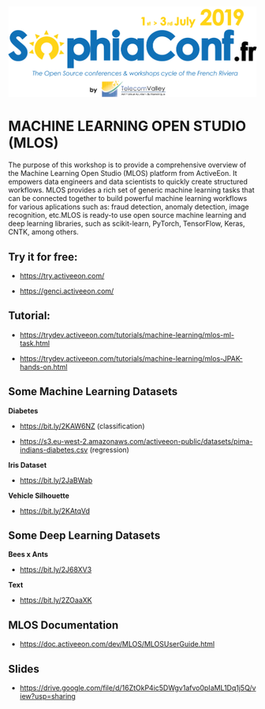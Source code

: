 <p align="center"><img src="https://github.com/carolinepacheco/SophiaConf2019/blob/master/imgs/Logo_SC2019-ENG.jpg" border="0"/></p>

# MACHINE LEARNING OPEN STUDIO (MLOS)

The purpose of this workshop is to provide a comprehensive overview of the Machine Learning Open Studio (MLOS) platform from ActiveEon. It empowers data engineers and data scientists to quickly create structured workflows.  MLOS provides a rich set of generic machine learning tasks that can be connected together to build powerful  machine learning workflows for various aplications such as: fraud detection, anomaly detection, image recognition, etc.MLOS is ready-to use open source machine learning and deep learning libraries, such as scikit-learn, PyTorch, TensorFlow, Keras, CNTK, among others.

## Try it for free: 

- https://try.activeeon.com/

- https://genci.activeeon.com/

## Tutorial: 

- https://trydev.activeeon.com/tutorials/machine-learning/mlos-ml-task.html

- https://trydev.activeeon.com/tutorials/machine-learning/mlos-JPAK-hands-on.html


## Some Machine Learning Datasets

**Diabetes**

- https://bit.ly/2KAW6NZ (classification)

- https://s3.eu-west-2.amazonaws.com/activeeon-public/datasets/pima-indians-diabetes.csv (regression)

**Iris Dataset**

-  https://bit.ly/2JaBWab

**Vehicle Silhouette**
- https://bit.ly/2KAtqVd

## Some Deep Learning Datasets

**Bees x Ants**

-  https://bit.ly/2J68XV3

**Text**
- https://bit.ly/2ZOaaXK

## MLOS Documentation
- https://doc.activeeon.com/dev/MLOS/MLOSUserGuide.html

## Slides
- https://drive.google.com/file/d/16ZtOkP4ic5DWgv1afvo0pIaML1Dq1j5Q/view?usp=sharing
